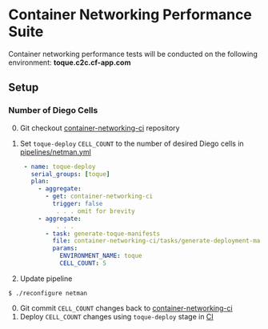 # Container Networking Performance Suite
Container networking performance tests will be conducted on the following environment: **toque.c2c.cf-app.com**

## Setup
### Number of Diego Cells
0. Git checkout [container-networking-ci](https://github.com/cloudfoundry-incubator/container-networking-ci) repository
0. Set `toque-deploy` `CELL_COUNT` to the number of desired Diego cells in [pipelines/netman.yml](pipelines/netman.yml)
     ```yaml
      - name: toque-deploy
        serial_groups: [toque]
        plan:
          - aggregate:
            - get: container-networking-ci
              trigger: false
               . . . omit for brevity
          - aggregate:
               . . .
            - task: generate-toque-manifests
              file: container-networking-ci/tasks/generate-deployment-manifests.yml
              params:
                ENVIRONMENT_NAME: toque
                CELL_COUNT: 5
      ```

0.  Update pipeline
```
$ ./reconfigure netman
```
0.  Git commit `CELL_COUNT` changes back to [container-networking-ci](https://github.com/cloudfoundry-incubator/container-networking-ci)
0.  Deploy `CELL_COUNT` changes using `toque-deploy` stage in [CI](https://c2c.ci.cf-app.com/pipelines/netman/jobs/toque-deploy)
